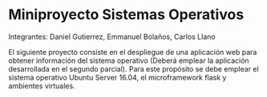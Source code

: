 # Miniproyecto Sistemas Operativos

Integrantes:
Daniel Gutierrez,
Emmanuel Bolaños,
Carlos Llano

El siguiente proyecto consiste en el despliegue de una aplicación web para obtener información del sistema operativo (Deberá emplear la aplicación desarrollada en el segundo parcial). Para este propósito se debe emplear el sistema operativo Ubuntu Server 16.04, el microframework flask y ambientes virtuales.
